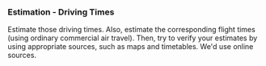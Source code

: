 ### Estimation - Driving Times

Estimate those driving times. Also, estimate the corresponding flight times (using ordinary commercial air travel). 
Then, try to verify your estimates by using appropriate sources, such as maps and timetables. We'd use online sources.
